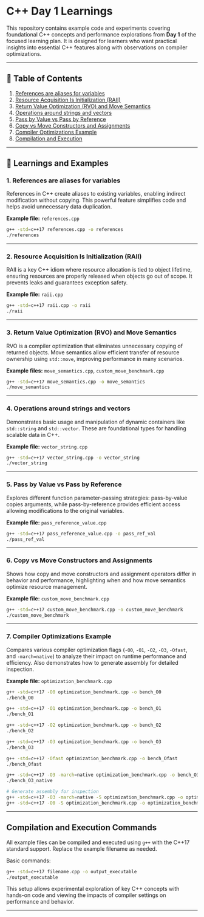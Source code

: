 # C++ Day 1 Learnings

This repository contains example code and experiments covering foundational C++ concepts and performance explorations from **Day 1** of the focused learning plan. It is designed for learners who want practical insights into essential C++ features along with observations on compiler optimizations.

***

## 📑 Table of Contents
1. [References are aliases for variables](#1-references-are-aliases-for-variables)  
2. [Resource Acquisition Is Initialization (RAII)](#2-resource-acquisition-is-initialization-raii)  
3. [Return Value Optimization (RVO) and Move Semantics](#3-return-value-optimization-rvo-and-move-semantics)  
4. [Operations around strings and vectors](#4-operations-around-strings-and-vectors)  
5. [Pass by Value vs Pass by Reference](#5-pass-by-value-vs-pass-by-reference)  
6. [Copy vs Move Constructors and Assignments](#6-copy-vs-move-constructors-and-assignments)  
7. [Compiler Optimizations Example](#7-compiler-optimizations-example)  
8. [Compilation and Execution](#compilation-and-execution)  

***

## 📘 Learnings and Examples

### 1. References are aliases for variables
References in C++ create aliases to existing variables, enabling indirect modification without copying. This powerful feature simplifies code and helps avoid unnecessary data duplication.

**Example file:** `references.cpp`

```bash
g++ -std=c++17 references.cpp -o references
./references
```

***

### 2. Resource Acquisition Is Initialization (RAII)
RAII is a key C++ idiom where resource allocation is tied to object lifetime, ensuring resources are properly released when objects go out of scope. It prevents leaks and guarantees exception safety.

**Example file:** `raii.cpp`

```bash
g++ -std=c++17 raii.cpp -o raii
./raii
```

***

### 3. Return Value Optimization (RVO) and Move Semantics
RVO is a compiler optimization that eliminates unnecessary copying of returned objects. Move semantics allow efficient transfer of resource ownership using `std::move`, improving performance in many scenarios.

**Example files:** `move_semantics.cpp`, `custom_move_benchmark.cpp`

```bash
g++ -std=c++17 move_semantics.cpp -o move_semantics
./move_semantics
```

***

### 4. Operations around strings and vectors
Demonstrates basic usage and manipulation of dynamic containers like `std::string` and `std::vector`. These are foundational types for handling scalable data in C++.

**Example file:** `vector_string.cpp`

```bash
g++ -std=c++17 vector_string.cpp -o vector_string
./vector_string
```

***

### 5. Pass by Value vs Pass by Reference
Explores different function parameter-passing strategies: pass-by-value copies arguments, while pass-by-reference provides efficient access allowing modifications to the original variables.

**Example file:** `pass_reference_value.cpp`

```bash
g++ -std=c++17 pass_reference_value.cpp -o pass_ref_val
./pass_ref_val
```

***

### 6. Copy vs Move Constructors and Assignments
Shows how copy and move constructors and assignment operators differ in behavior and performance, highlighting when and how move semantics optimize resource management.

**Example file:** `custom_move_benchmark.cpp`

```bash
g++ -std=c++17 custom_move_benchmark.cpp -o custom_move_benchmark
./custom_move_benchmark
```

***

### 7. Compiler Optimizations Example
Compares various compiler optimization flags (`-O0`, `-O1`, `-O2`, `-O3`, `-Ofast`, and `-march=native`) to analyze their impact on runtime performance and efficiency. Also demonstrates how to generate assembly for detailed inspection.

**Example file:** `optimization_benchmark.cpp`

```bash
g++ -std=c++17 -O0 optimization_benchmark.cpp -o bench_O0
./bench_O0

g++ -std=c++17 -O1 optimization_benchmark.cpp -o bench_O1
./bench_O1

g++ -std=c++17 -O2 optimization_benchmark.cpp -o bench_O2
./bench_O2

g++ -std=c++17 -O3 optimization_benchmark.cpp -o bench_O3
./bench_O3

g++ -std=c++17 -Ofast optimization_benchmark.cpp -o bench_Ofast
./bench_Ofast

g++ -std=c++17 -O3 -march=native optimization_benchmark.cpp -o bench_O3_native
./bench_O3_native

# Generate assembly for inspection
g++ -std=c++17 -O3 -march=native -S optimization_benchmark.cpp -o optimization_benchmark_O3_native.s
g++ -std=c++17 -O0 -S optimization_benchmark.cpp -o optimization_benchmark_O0.s
```

***

## Compilation and Execution Commands

All example files can be compiled and executed using `g++` with the C++17 standard support. Replace the example filename as needed.

Basic commands:

```bash
g++ -std=c++17 filename.cpp -o output_executable
./output_executable
```

This setup allows experimental exploration of key C++ concepts with hands-on code and viewing the impacts of compiler settings on performance and behavior.

***